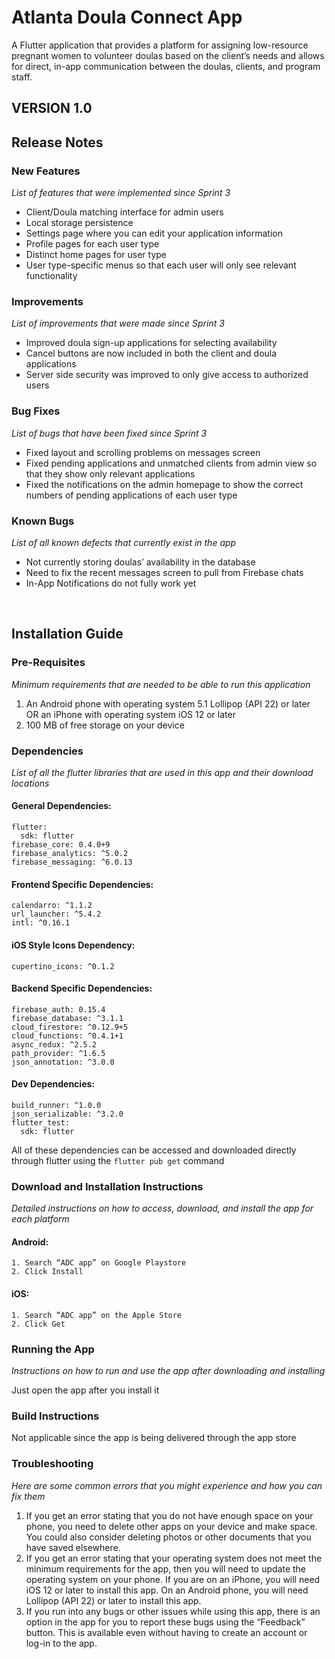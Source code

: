 # Atlanta Doula Connect App

A Flutter application that provides a platform for assigning low-resource pregnant women to volunteer doulas based on the client’s needs and allows for direct, in-app communication between the doulas, clients, and program staff.

## VERSION 1.0 

## Release Notes 

### New Features
_List of features that were implemented since Sprint 3_
- Client/Doula matching interface for admin users
- Local storage persistence
- Settings page where you can edit your application information
- Profile pages for each user type 
- Distinct home pages for user type
- User type-specific menus so that each user will only see relevant functionality 

### Improvements
_List of improvements that were made since Sprint 3_
- Improved doula sign-up applications for selecting availability
- Cancel buttons are now included in both the client and doula applications
- Server side security was improved to only give access to authorized users

### Bug Fixes
_List of bugs that have been fixed since Sprint 3_
- Fixed layout and scrolling problems on messages screen
- Fixed pending applications and unmatched clients from admin view so that they show only relevant applications  
- Fixed the notifications on the admin homepage to show the correct numbers of pending applications of each user type 

### Known Bugs
_List of all known defects that currently exist in the app_
- Not currently storing doulas’ availability in the database 
- Need to fix the recent messages screen to pull from Firebase chats
- In-App Notifications do not fully work yet 

&nbsp;

## Installation Guide

### Pre-Requisites 
_Minimum requirements that are needed to be able to run this application_
1. An Android phone with operating system 5.1 Lollipop (API 22) or later  
      OR an iPhone with operating system iOS 12 or later
2. 100 MB of free storage on your device 

### Dependencies
_List of all the flutter libraries that are used in this app and their download locations_
  #### General Dependencies: 
    flutter:
      sdk: flutter
    firebase_core: 0.4.0+9
    firebase_analytics: ^5.0.2
    firebase_messaging: ^6.0.13

  #### Frontend Specific Dependencies:
    calendarro: ^1.1.2
    url_launcher: ^5.4.2
    intl: ^0.16.1

  #### iOS Style Icons Dependency:
    cupertino_icons: ^0.1.2

  #### Backend Specific Dependencies:
    firebase_auth: 0.15.4
    firebase_database: ^3.1.1
    cloud_firestore: ^0.12.9+5
    cloud_functions: ^0.4.1+1
    async_redux: ^2.5.2
    path_provider: ^1.6.5
    json_annotation: ^3.0.0

  #### Dev Dependencies:
    build_runner: ^1.0.0
    json_serializable: ^3.2.0
    flutter_test:
      sdk: flutter

All of these dependencies can be accessed and downloaded directly through flutter using the `flutter pub get` command 

### Download and Installation Instructions
_Detailed instructions on how to access, download, and install the app for each platform_ 
  #### Android: 
    1. Search “ADC app” on Google Playstore
    2. Click Install
  #### iOS: 
    1. Search “ADC app” on the Apple Store
    2. Click Get

### Running the App
_Instructions on how to run and use the app after downloading and installing_  
  
Just open the app after you install it

### Build Instructions
Not applicable since the app is being delivered through the app store

### Troubleshooting  
_Here are some common errors that you might experience and how you can fix them_
1. If you get an error stating that you do not have enough space on your phone, you need to delete other apps on your device and make space. You could also consider deleting photos or other documents that you have saved elsewhere. 
2. If you get an error stating that your operating system does not meet the minimum requirements for the app, then you will need to update the operating system on your phone. If you are on an iPhone, you will need iOS 12 or later to install this app. On an Android phone, you will need Lollipop (API 22) or later to install this app. 
3. If you run into any bugs or other issues while using this app, there is an option in the app for you to report these bugs using the “Feedback” button. This is available even without having to create an account or log-in to the app. 

